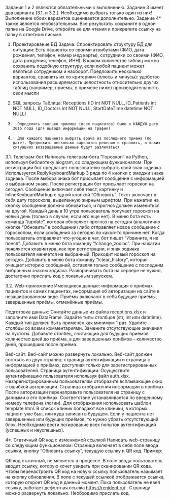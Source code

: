 Задания 1 и 2 являются обязательными к выполнению. Задание 3 имеет два варианта (3.1. и 3.2.). Необходимо выбрать только один из них! Выполнение обоих вариантов оценивается дополнительно.  Задание 4* также является необязательным. Все результаты сохраните в одной папке на Google Drive, откройте её для чтения и прикрепите ссылку на папку в ответном письме.

1. Проектирование БД
Задача: Спроектировать структуру БД для ситуации: Есть пациенты со своими атрибутами (ФИО, дата рождения, телефон, номер мед карты), сотрудники со своими (ФИО, дата рождения, телефон, ИНН). В каком количестве таблиц можно сохранить подобную структуру, если любой пациент может являться сотрудником и наоборот. Предложить несколько вариантов, сравнить их по критериям (плюсы и минусы):
удобство использования
расширяемость
целостность относительно других таблиц (например, приемы, в примере ниже)
производительность
свои мысли

2. SQL запросы
Таблица: Receptions (ID int NOT NULL, ID_Patients int NOT NULL, ID_Doctors int NOT NULL, StartDateTime datetime NOT NULL)
1.       Определить сколько приемов (всех пациентов) было в КАЖДУЮ дату 2015 года (для вывода информации на график)
2.       Для каждого пациента выбрать врача из последнего приема (по дате). Предложить несколько вариантов решения и сравнить, в каких ситуациях возвращаемые данные будут различаться

3.1. Телеграм-бот
Написать телеграм-бота “Гороскоп” на Python, используя библиотеку aiogram, со следующим функционалом:
При регистрации бот предлагает пользователю выбрать свой знак зодиака. Используется ReplyKeyboardMarkup 3 ряда по 4 кнопки с эмоджи знака зодиака. После выбора знака бот присылает сообщение с информацией о выбранном знаке.
После регистрации бот присылает гороскоп на сегодня. Сообщение включает себя текст, картинку и InlineKeyboardMarkup с одной кнопкой “Обновить”. Текст включает в себя дату гороскопа, выделенную жирным шрифтом. При нажатии на кнопку сообщение должно обновиться, и прогноз должен измениться на другой.
Каждый день в 10 утра пользователь получает гороскоп на новый день (только в случае, если его еще нет).
В меню бота есть команда “/update”, которая обновляет прогноз на сегодня (аналогично кнопке “Обновить” в сообщении) либо отправляет новое сообщение с гороскопом, если сообщения за сегодня по какой-то причине нет.
Когда пользователь отправляет что-угодно в чат, бот пишет “Извините, я не понял”.
Добавить в меню бота команду “/change_zodiac”. При нажатии появляется клавиатура, как при регистрации, и знак зодиака пользователя меняется на выбранный. Приходит новый гороскоп на сегодня.
Добавить в меню бота команду “/clear_history”, которая очищает историю сообщений, оставляя только сообщение с последним выбранным знаком зодиака.
Разворачивать бота на сервере не нужно, достаточно прислать код с локальным запуском.

3.2. Web-приложение
Имеющиеся данные:  информация о приёмах пациентов и самих пациентах, информация об авторизации на сайте в незашифрованном виде. Приёмы включают в себя будущие приёмы, завершенные приёмы, отменённые приёмы.

Подготовка данных:
Считайте данные из файла receptions.xlsx и заполните ими DataFrame. 
Задайте типы столбцов (str, int или datetime). Каждый тип должен быть применён как минимум 1 раз.
Удалите столбцы со всеми комментариями.
Замените отсутствующие значения на пустоты.
Добавьте столбец, считающий для будущих приёмов количество дней до приёма, а для завершенных приёмов – количество дней, прошедших после приёма.

Веб-сайт:
Веб-сайт можно развернуть локально. Веб-сайт должен состоять из двух страниц:  страница аутентификации и страница с информацией о приёмах, доступная только для зарегистрированных пользователей.
Страница аутентификации. Осуществите аутентификацию пользователя используя файл auth.xlsx. Незарегистрированным пользователям отобразите всплывающее окно с ошибкой авторизации.
Страница отображения информации о приёмах. 
После авторизации перенаправьте пользователя на страницу с данными о его приёмах. Соответствие устанавливается по введенному номеру телефона (логин). Для отображения использовать шаблон template.html. В список клиник попадают все клиники, в которых пациент уже был, или куда записан в будущем. Если у пациента нет завершенных или будущих приёмов, то нужно убрать отсутствующий блок. 
Необходимо вести логирование всех попыток аутентификаций (успешных и неуспешных).

4*. Статичный QR код с изменяемой ссылкой
Написать web-страницу со следующим функционалом:
Страница включает в себя поле ввода ссылки, кнопку “Обновить ссылку”, текущую ссылку и QR код. Пример:

QR код статичный, не меняется в процессе.
В поле ввода пользователь вводит ссылку, которую хочет увидеть при сканировании QR кода. Чтобы перенастроить QR код на новую ссылку пользователь нажимает на кнопку обновления.
В поле с текущей ссылкой отображается ссылка, которую откроет QR код в данный момент. Пока пользователь не ввел ссылку, работает дефолтная ссылка https://renident.ru/ .
Страницу можно развернуть локально. Необходимо прислать код.
